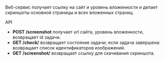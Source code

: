Веб-сервис получает ссылку на сайт и уровень вложенности и делает скриншоты основной страницы и всех вложенных страниц.

API

- **POST /screenshot** получает url сайта, уровень вложенности, возвращает id задачи.
- **GET /check/<id>** возвращает состояние задачи; если задача завершена: возвращает список идентификаторов изображений.
- **GET /screenshot/<id>** возвращает ссылку для скачивания скриншота.
